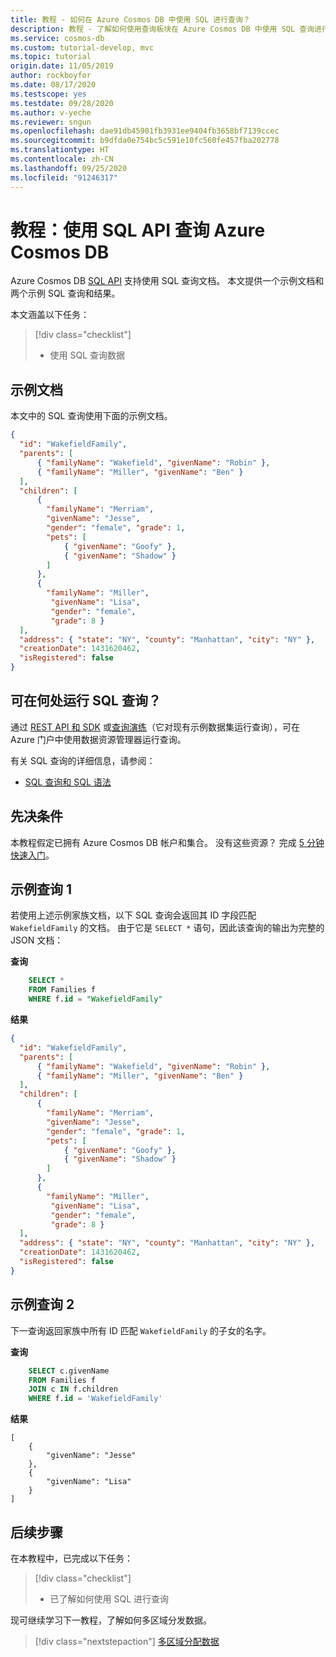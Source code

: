 ```yaml
---
title: 教程 - 如何在 Azure Cosmos DB 中使用 SQL 进行查询？
description: 教程 - 了解如何使用查询板块在 Azure Cosmos DB 中使用 SQL 查询进行查询
ms.service: cosmos-db
ms.custom: tutorial-develop, mvc
ms.topic: tutorial
origin.date: 11/05/2019
author: rockboyfor
ms.date: 08/17/2020
ms.testscope: yes
ms.testdate: 09/28/2020
ms.author: v-yeche
ms.reviewer: sngun
ms.openlocfilehash: dae91db45901fb3931ee9404fb3658bf7139ccec
ms.sourcegitcommit: b9dfda0e754bc5c591e10fc560fe457fba202778
ms.translationtype: HT
ms.contentlocale: zh-CN
ms.lasthandoff: 09/25/2020
ms.locfileid: "91246317"
---
```

# <a name="tutorial-query-azure-cosmos-db-by-using-the-sql-api"></a>教程：使用 SQL API 查询 Azure Cosmos DB

Azure Cosmos DB [SQL API](documentdb-introduction.md) 支持使用 SQL 查询文档。 本文提供一个示例文档和两个示例 SQL 查询和结果。

本文涵盖以下任务： 

> [!div class="checklist"]
> * 使用 SQL 查询数据

## <a name="sample-document"></a>示例文档

本文中的 SQL 查询使用下面的示例文档。

```json
{
  "id": "WakefieldFamily",
  "parents": [
      { "familyName": "Wakefield", "givenName": "Robin" },
      { "familyName": "Miller", "givenName": "Ben" }
  ],
  "children": [
      {
        "familyName": "Merriam", 
        "givenName": "Jesse", 
        "gender": "female", "grade": 1,
        "pets": [
            { "givenName": "Goofy" },
            { "givenName": "Shadow" }
        ]
      },
      { 
        "familyName": "Miller", 
         "givenName": "Lisa", 
         "gender": "female", 
         "grade": 8 }
  ],
  "address": { "state": "NY", "county": "Manhattan", "city": "NY" },
  "creationDate": 1431620462,
  "isRegistered": false
}
```

## <a name="where-can-i-run-sql-queries"></a>可在何处运行 SQL 查询？

通过 [REST API 和 SDK](sql-api-sdk-dotnet.md) 或[查询演练](https://www.documentdb.com/sql/demo)（它对现有示例数据集运行查询），可在 Azure 门户中使用数据资源管理器运行查询。

有关 SQL 查询的详细信息，请参阅：
* [SQL 查询和 SQL 语法](sql-query-getting-started.md)

## <a name="prerequisites"></a>先决条件

本教程假定已拥有 Azure Cosmos DB 帐户和集合。 没有这些资源？ 完成 [5 分钟快速入门](create-cosmosdb-resources-portal.md)。

## <a name="example-query-1"></a>示例查询 1

若使用上述示例家族文档，以下 SQL 查询会返回其 ID 字段匹配 `WakefieldFamily` 的文档。 由于它是 `SELECT *` 语句，因此该查询的输出为完整的 JSON 文档：

**查询**

```sql
    SELECT * 
    FROM Families f 
    WHERE f.id = "WakefieldFamily"
```

**结果**

```json
{
  "id": "WakefieldFamily",
  "parents": [
      { "familyName": "Wakefield", "givenName": "Robin" },
      { "familyName": "Miller", "givenName": "Ben" }
  ],
  "children": [
      {
        "familyName": "Merriam", 
        "givenName": "Jesse", 
        "gender": "female", "grade": 1,
        "pets": [
            { "givenName": "Goofy" },
            { "givenName": "Shadow" }
        ]
      },
      { 
        "familyName": "Miller", 
         "givenName": "Lisa", 
         "gender": "female", 
         "grade": 8 }
  ],
  "address": { "state": "NY", "county": "Manhattan", "city": "NY" },
  "creationDate": 1431620462,
  "isRegistered": false
}
```

## <a name="example-query-2"></a>示例查询 2

下一查询返回家族中所有 ID 匹配 `WakefieldFamily` 的子女的名字。

**查询**

```sql
    SELECT c.givenName 
    FROM Families f 
    JOIN c IN f.children 
    WHERE f.id = 'WakefieldFamily'
```

**结果**

```
[
    {
        "givenName": "Jesse"
    },
    {
        "givenName": "Lisa"
    }
]
```

## <a name="next-steps"></a>后续步骤

在本教程中，已完成以下任务：

> [!div class="checklist"]
> * 已了解如何使用 SQL 进行查询  

现可继续学习下一教程，了解如何多区域分发数据。

> [!div class="nextstepaction"]
> [多区域分配数据](tutorial-global-distribution-sql-api.md)

<!-- Update_Description: update meta properties, wording update, update link -->